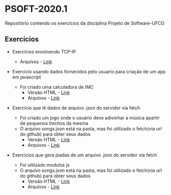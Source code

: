# PSOFT-2020.1
Repositório contendo os exercícios da disciplina Projeto de Software-UFCG

## Exercícios
- Exercícios envolvendo TCP-IP
  - Arquivos - [Link](https://github.com/nayarasps/PSOFT-2020.1/tree/master/TCP-IP)

- Exercício usando dados fornecidos pelo usuario para criação de um app em javascript
  - Foi criado uma calculadora de IMC
      - Versão HTML - [Link](https://nayarasps.github.io/PSOFT-2020.1/IMC/index.html)
      - Arquivos - [Link](https://github.com/nayarasps/PSOFT-2020.1/tree/master/IMC)
      
- Exercício que lê dados de arquivo .json do servidor via fetch
  - Foi criado um jogo onde o usuário deve adivinhar a música apartir de pequenos trechos da mesma
  - O arquivo songs.json está na pasta, mas foi utilizado o fetch(via url do github) para obter seus dados
    - Versão HTML - [Link](https://nayarasps.github.io/PSOFT-2020.1/GuessSong/index.html)
    - Arquivos - [Link](https://github.com/nayarasps/PSOFT-2020.1/tree/master/GuessSong)
    
- Exercícios que gera piadas de um arquivo .json do servidor via fetch
  - Foi utilizado modulos js
  - O arquivo songs.json está na pasta, mas foi utilizado o fetch(via url do github) para obter seus dados
      - Versão HTML - [Link](https://nayarasps.github.io/PSOFT-2020.1/Piadas/index.html)
      - Arquivos - [Link](https://github.com/nayarasps/PSOFT-2020.1/tree/master/Piadas)
